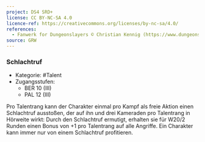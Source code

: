 ```yaml
---
project: DS4 SRD+
license: CC BY-NC-SA 4.0
licence-ref: https://creativecommons.org/licenses/by-nc-sa/4.0/
references: 
  - Fanwerk for Dungeonslayers © Christian Kennig (https://www.dungeonslayers.net/)
source: GRW
---
```


### Schlachtruf

- Kategorie: #Talent
- Zugangsstufen:
  - BER 10 (III)
  - PAL 12 (III)

Pro Talentrang kann der Charakter einmal pro Kampf als freie Aktion einen Schlachtruf ausstoßen, der auf ihn und drei Kameraden pro Talentrang in Hörweite wirkt: Durch den Schlachtruf ermutigt, erhalten sie für W20/2 Runden einen Bonus von +1 pro Talentrang auf alle Angriffe. Ein Charakter kann immer nur von einem Schlachtruf profitieren.

